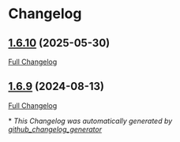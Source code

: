 # Changelog

## [1.6.10](https://github.com/GameFrameX/com.gameframex.unity.yasirkula.debugconsole/tree/1.6.10) (2025-05-30)

[Full Changelog](https://github.com/GameFrameX/com.gameframex.unity.yasirkula.debugconsole/compare/1.6.9...1.6.10)

## [1.6.9](https://github.com/GameFrameX/com.gameframex.unity.yasirkula.debugconsole/tree/1.6.9) (2024-08-13)

[Full Changelog](https://github.com/GameFrameX/com.gameframex.unity.yasirkula.debugconsole/compare/271be5aac5c2ebb0b91a0db9b15221387e9184b0...1.6.9)



\* *This Changelog was automatically generated by [github_changelog_generator](https://github.com/github-changelog-generator/github-changelog-generator)*
